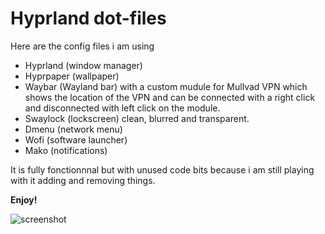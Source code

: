 # Hyprland dot-files


Here are the config files i am using
- Hyprland (window manager)
- Hyprpaper (wallpaper) 
- Waybar (Wayland bar) with a custom mudule for Mullvad VPN which shows the location of the VPN and can be connected with a right click and disconnected with left click on the module.
- Swaylock (lockscreen) clean, blurred and transparent.
- Dmenu (network menu)
- Wofi (software launcher)
- Mako (notifications)


It is fully fonctionnnal but with unused code bits because i am still playing with it adding and removing things.
  
**Enjoy!**

![screenshot](https://github.com/visnudeva/dot-files/blob/main/20221203_16h27m47s_grim.png)

